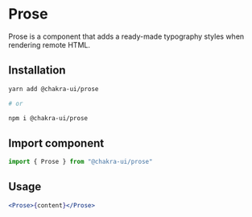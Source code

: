 # Prose

Prose is a component that adds a ready-made typography styles when rendering
remote HTML.

## Installation

```sh
yarn add @chakra-ui/prose

# or

npm i @chakra-ui/prose
```

## Import component

```jsx
import { Prose } from "@chakra-ui/prose"
```

## Usage

```jsx
<Prose>{content}</Prose>
```
